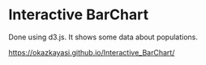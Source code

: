 # Interactive BarChart

Done using d3.js. It shows some data about populations.

https://okazkayasi.github.io/Interactive_BarChart/
